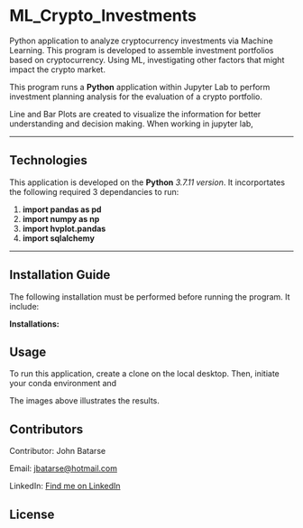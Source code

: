 # ML_Crypto_Investments

Python application to analyze cryptocurrency investments via Machine Learning. This program is developed 
to assemble investment portfolios based on cryptocurrency. Using ML, investigating other factors that might 
impact the crypto market.

This program runs a **Python** application within Jupyter Lab to perform 
investment planning analysis for the evaluation of a crypto portfolio. 

Line and Bar Plots are created to visualize the information for better understanding and decision making.
When working in jupyter lab, 

---

## Technologies

This application is developed on the **Python** *3.7.11 version*. It incorportates the following required 3 dependancies to run:

1. **import pandas as pd**
2. **import numpy as np**
3. **import hvplot.pandas**
4. **import sqlalchemy**

---

## Installation Guide

The following installation must be performed before running the program. It include:


**Installations:**



## Usage

To run this application, create a clone on the local desktop. Then, initiate your conda environment and 

The images above illustrates the results.


## Contributors

Contributor: John Batarse  

Email: jbatarse@hotmail.com

LinkedIn: [Find me on LinkedIn](<https://www.linkedin.com/in/john-a-batarse-760a26116/>)


## License

